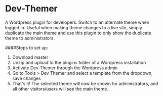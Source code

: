 Dev-Themer
==========

A Wordpress plugin for developers. Switch to an alternate theme when logged in. Useful when making theme changes to a live site, simply duplicate the main theme and use this plugin to only show the duplicate theme to administrators.

####Steps to set up:

1. Download master
2. Unzip and upload to the plugins folder of a Wordpress installation
3. Activate Dev-Themer through the Wordpress admin
4. Go to Tools > Dev Themer and select a template from the dropdown, save changes
5. That's it! The selected theme will now be shown for administrators, and all other visitors/users will see the main theme.
